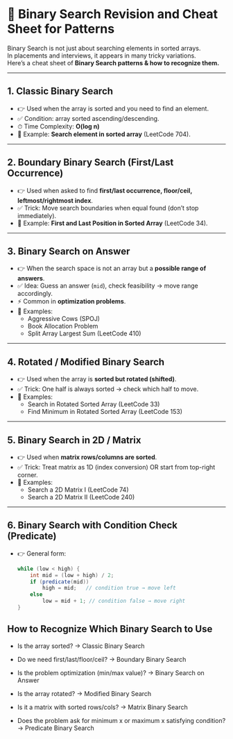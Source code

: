 # 🔎 Binary Search Revision and Cheat Sheet for Patterns  

Binary Search is not just about searching elements in sorted arrays.  
In placements and interviews, it appears in many tricky variations.  
Here’s a cheat sheet of **Binary Search patterns & how to recognize them.**

---

## 1. Classic Binary Search
- 👉 Used when the array is sorted and you need to find an element.  
- ✅ Condition: array sorted ascending/descending.  
- ⏱ Time Complexity: **O(log n)**  
- 📌 Example: **Search element in sorted array** (LeetCode 704).  

---

## 2. Boundary Binary Search (First/Last Occurrence)
- 👉 Used when asked to find **first/last occurrence, floor/ceil, leftmost/rightmost index**.  
- ✅ Trick: Move search boundaries when equal found (don’t stop immediately).  
- 📌 Example: **First and Last Position in Sorted Array** (LeetCode 34).  

---

## 3. Binary Search on Answer
- 👉 When the search space is not an array but a **possible range of answers**.  
- ✅ Idea: Guess an answer (`mid`), check feasibility → move range accordingly.  
- ⚡ Common in **optimization problems**.  
- 📌 Examples:  
  - Aggressive Cows (SPOJ)  
  - Book Allocation Problem  
  - Split Array Largest Sum (LeetCode 410)  

---

## 4. Rotated / Modified Binary Search
- 👉 Used when the array is **sorted but rotated (shifted)**.  
- ✅ Trick: One half is always sorted → check which half to move.  
- 📌 Examples:  
  - Search in Rotated Sorted Array (LeetCode 33)  
  - Find Minimum in Rotated Sorted Array (LeetCode 153)  

---

## 5. Binary Search in 2D / Matrix
- 👉 Used when **matrix rows/columns are sorted**.  
- ✅ Trick: Treat matrix as 1D (index conversion) OR start from top-right corner.  
- 📌 Examples:  
  - Search a 2D Matrix I (LeetCode 74)  
  - Search a 2D Matrix II (LeetCode 240)  

---

## 6. Binary Search with Condition Check (Predicate)
- 👉 General form:  
  ```java
  while (low < high) {
      int mid = (low + high) / 2;
      if (predicate(mid)) 
          high = mid;   // condition true → move left
      else 
          low = mid + 1; // condition false → move right
  }


<h2>How to Recognize Which Binary Search to Use</h2>

- Is the array sorted? → Classic Binary Search

- Do we need first/last/floor/ceil? → Boundary Binary Search

- Is the problem optimization (min/max value)? → Binary Search on Answer

- Is the array rotated? → Modified Binary Search

- Is it a matrix with sorted rows/cols? → Matrix Binary Search

- Does the problem ask for minimum x or maximum x satisfying condition? → Predicate Binary Search
